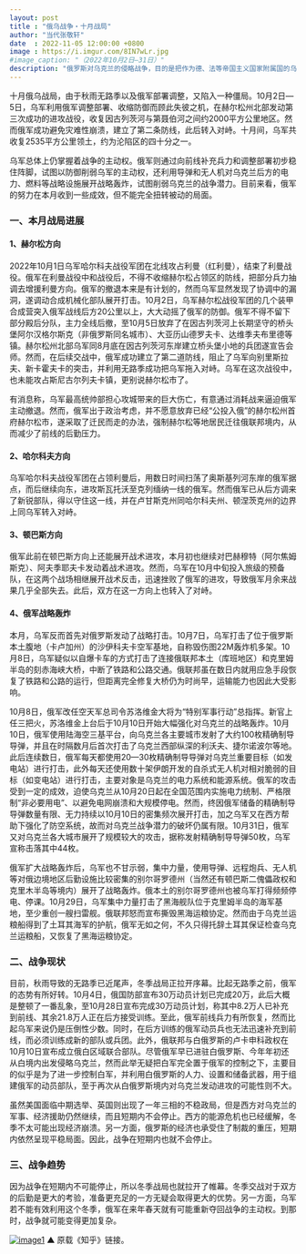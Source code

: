 ```yaml
---
layout: post
title : "俄乌战争・十月战局"
author: "当代张敬轩"
date  : 2022-11-05 12:00:00 +0800
image : https://i.imgur.com/8IN7wLr.jpg
#image_caption: "（2022年10月2日—31日）"
description: "俄罗斯对乌克兰的侵略战争，目的是把作为德、法等帝国主义国家附属国的乌克兰的全部或局部重新纳入俄罗斯帝国主义的控制下，乃至于进一步变成殖民地。"
---
```


十月俄乌战局，由于秋雨无路季以及俄军部署调整，又陷入一种僵局。10月2日—5日，乌军利用俄军调整部署、收缩防御而顾此失彼之机，在赫尔松州北部发动第三次成功的进攻战役，收复因古列茨河与第聂伯河之间约2000平方公里地区。然而俄军成功避免灾难性崩溃，建立了第二条防线，此后转入对峙。十月间，乌军共收复2535平方公里领土，约为沦陷区的四十分之一。

<!--more-->

乌军总体上仍掌握着战争的主动权。俄军则通过向前线补充兵力和调整部署初步稳住阵脚，试图以防御削弱乌军的主动权，还利用导弹和无人机对乌克兰后方的电力、燃料等战略设施展开战略轰炸，试图削弱乌克兰的战争潜力。目前来看，俄军的努力在本月收到一些成效，但不能完全扭转被动的局面。

### 一、本月战局进展

#### 1、赫尔松方向

2022年10月1日乌军哈尔科夫战役军团在北线攻占利曼（红利曼），结束了利曼战役。俄军在利曼战役中和战役后，不得不收缩赫尔松占领区的防线，把部分兵力抽调去增援利曼方向。俄军的撤退本来是有计划的，然而乌军显然发现了协调中的漏洞，遂调动合成机械化部队展开打击。10月2日，乌军赫尔松战役军团的几个装甲合成营突入俄军战线后方20公里以上，大大动摇了俄军的防御。俄军不得不留下部分殿后分队，主力全线后撤，至10月5日放弃了在因古列茨河上长期坚守的桥头堡阿尔汉格尔斯克（非俄罗斯同名城市）、大亚历山德罗夫卡、达维季夫布里德等镇。赫尔松州北部乌军同8月底在因古列茨河东岸建立桥头堡小地的兵团遂宣告会师。然而，在后续交战中，俄军成功建立了第二道防线，阻止了乌军向别里斯拉夫、新卡霍夫卡的突击，并利用无路季成功把乌军拖入对峙。乌军在这次战役中，也未能攻占斯尼古尔列夫卡镇，更别说赫尔松市了。

有消息称，乌军最高统帅部担心攻城带来的巨大伤亡，有意通过消耗战来逼迫俄军主动撤退。然而，俄军出于政治考虑，并不愿意放弃已经“公投入俄”的赫尔松州首府赫尔松市，遂采取了迁民而走的办法，强制赫尔松等地居民迁往俄联邦境内，从而减少了前线的后勤压力。

#### 2、哈尔科夫方向

乌军哈尔科夫战役军团在占领利曼后，用数日时间扫荡了奥斯基列河东岸的俄军据点，而后继续向东，进攻斯瓦托沃至克列缅纳一线的俄军。然而俄军已从后方调来了新锐部队，得以守住这一线，并在卢甘斯克州同哈尔科夫州、顿涅茨克州的边界上同乌军转入对峙。

#### 3、顿巴斯方向

俄军此前在顿巴斯方向上还能展开战术进攻，本月初也继续对巴赫穆特（阿尔焦姆斯克）、阿夫季耶夫卡发动着战术进攻。然而，乌军在10月中旬投入旅级的预备队，在这两个战场相继展开战术反击，迅速挫败了俄军的进攻，导致俄军月余来战果几乎全部失去。此后，双方在这一方向上也转入了对峙。

#### 4、俄军战略轰炸

本月，乌军反而首先对俄罗斯发动了战略打击。10月7日，乌军打击了位于俄罗斯本土腹地（卡卢加州）的沙伊科夫卡空军基地，自称毁伤图22M轰炸机多架。10月8日，乌军疑似以自爆卡车的方式打击了连接俄联邦本土（库班地区）和克里姆半岛的刻赤海峡大桥，中断了铁路和公路交通。俄联邦虽在数日内就用应急手段恢复了铁路和公路的运行，但距离完全修复大桥仍为时尚早，运输能力也因此大受影响。

10月8日，俄军改任空天军总司令苏洛维金大将为“特别军事行动”总指挥。新官上任三把火，苏洛维金上台后于10月10日开始大幅强化对乌克兰的战略轰炸。10月10日，俄军使用陆海空三基平台，向乌克兰各主要城市发射了大约100枚精确制导导弹，并且在时隔数月后首次打击了乌克兰西部纵深的利沃夫、捷尔诺波尔等地。此后连续数日，俄军每天都使用20—30枚精确制导导弹对乌克兰重要目标（如发电站）进行打击，此外每天还使用数十架伊朗开发的自杀式无人机对相对脆弱的目标（如变电站）进行打击，主要对象是乌克兰的电力系统和能源系统。俄军的攻击受到一定的成效，迫使乌克兰从10月20日起在全国范围内实施电力统制、严格限制“非必要用电”、以避免电网崩溃和大规模停电。然而，终因俄军储备的精确制导导弹数量有限、无力持续以10月10日的密集频次展开打击，加之乌军又在西方帮助下强化了防空系统，故而对乌克兰战争潜力的破坏仍属有限。10月31日，俄军又对乌克兰各大城市展开了规模较大的攻击，据称发射精确制导导弹50枚，乌军宣称击落其中44枚。

俄军扩大战略轰炸后，乌军也不甘示弱，集中力量，使用导弹、远程炮兵、无人机等对俄边境地区后勤设施比较密集的别尔哥罗德州（当然还有顿巴斯二傀儡政权和克里木半岛等境内）展开了战略轰炸。俄本土的别尔哥罗德州也被乌军打得频频停电、停课。10月29日，乌军集中力量打击了黑海舰队位于克里姆半岛的海军基地，至少重创一艘扫雷舰。俄联邦怒而宣布撕毁黑海运粮协定。然而由于乌克兰运粮船得到了土耳其海军的护航，俄军无如之何，不久只得托辞土耳其保证检查乌克兰运粮船，又恢复了黑海运粮协定。


### 二、战争现状

目前，秋雨导致的无路季已近尾声，冬季战局正拉开序幕。比起无路季之前，俄军的态势有所好转。10月4日，俄国防部宣布30万动员计划已完成20万，此后大概是整顿了一番乱象，至10月28日宣布完成30万动员计划，称其中8.2万人已补充到前线、其余21.8万人正在后方接受训练。至此，俄军前线兵力有所恢复，然而比起乌军来说仍是压倒性少数。同时，在后方训练的俄军动员兵也无法迅速补充到前线，而必须训练成新的部队或兵团。此外，俄联邦与白俄罗斯的卢卡申科政权在10月10日宣布成立俄白区域联合部队。尽管俄军早已进驻白俄罗斯、今年年初还从白境内出发侵略乌克兰，然而此举无疑把白军完全置于俄军的控制之下，主要目的似乎是为了进一步控制白军，并利用白俄罗斯的人力、设置和储备武器，用于组建俄军的动员部队，至于再次从白俄罗斯境内对乌克兰发动进攻的可能性则不大。

虽然美国面临中期选举、英国则出现了一年三相的不稳政局，但是西方对乌克兰的军事、经济援助仍然继续，而且短期内不会停止。西方的能源危机也已经缓解，冬季不太可能出现经济崩溃。另一方面，俄罗斯的经济也承受住了制裁的重压，短期内依然呈现平稳局面。因此，战争在短期内也就不会停止。


### 三、战争趋势

因为战争在短期内不可能停止，所以冬季战局也就拉开了帷幕。冬季交战对于双方的后勤是更大的考验，准备更充足的一方无疑会取得更大的优势。另一方面，乌军若不能有效利用这个冬季，俄军在来年春天就有可能重新夺回战争的主动权。到那时，战争就可能变得更加复杂。

[![image1](https://i.imgur.com/0t3R2Pk.png)](https://zhuanlan.zhihu.com/p/580682442)
▲ 原载《知乎》链接。

<!--END-->